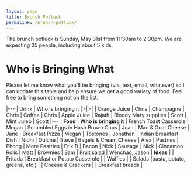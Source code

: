 ```yaml
---
layout: page
title: Brunch Potluck
permalink: /brunch-potluck/
---
```


The brunch potluck is Sunday, May 31st from 11:30am to 2:30pm. We are expecting 35 people, including about 5 kids.

# Who is Bringing What

Please let me know what you'll be bringing (via, text, email, whatever) so I can update this table and help ensure we get a good variety of food. Feel free to bring something not on the list.

|---
| Drink | Who is bringing it
|:-|:-|
| Orange Juice | Chris
| Champagne | Chris
| Coffee | Chris
| Apple Juice | Rajath
| Bloody Mary supplies | Scott
| Mint Julep | Scott
|---
| **Food** | **Who is bringing it**
| French Toast Casserole | Megan
| Scrambled Eggs in Hash Brown Cups | Juan
| Mac & Goat Cheese | Jane
| Breakfast Pizza | Megan
| Tostones | Jonathan
| Indian Breakfast Dish | Nidhi
| Quiche | Steve
| Bagels & Cream Cheese | Alex
| Pastries | Phong
| More Pastries | Erik B
| Bacon | Nick
| Sausage | Nick
| Cinnamon Rolls | Matt
| Brownies | Sam
| Fruit salad | Wenchao, Jason
| **Ideas** | 
| Fritada 
| Breakfast or Potato Casserole |
| Waffles |
| Salads (pasta, potato, greens, etc.) |
| Cheese & Crackers |
| Breakfast breads |


